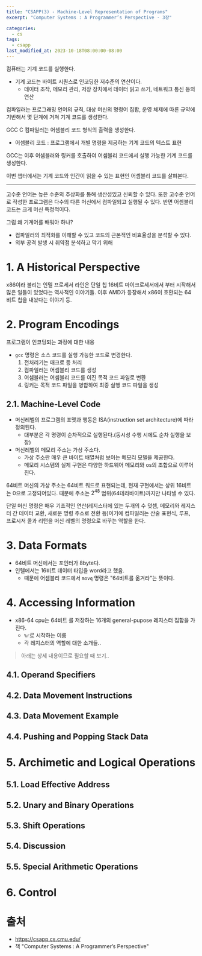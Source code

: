```yaml
---
title: "CSAPP(3) - Machine-Level Representation of Programs"
excerpt: "Computer Systems : A Programmer’s Perspective - 3장"

categories:
  - cs
tags:
  - csapp
last_modified_at: 2023-10-18T08:00:00-08:00
---
```


컴퓨터는 기계 코드를 실행한다.
- 기계 코드는 바이트 시퀀스로 인코딩한 저수준의 연산이다.
  - 데이터 조작, 메모리 관리, 저장 장치에서 데이터 읽고 쓰기, 네트워크 통신 등의 연산

컴파일러는 프로그래밍 언어의 규칙, 대상 머신의 명령어 집합, 운영 체제에 따른 규약에 기반해서 몇 단계에 거쳐 기계 코드를 생성한다.

GCC C 컴파일러는 어셈블리 코드 형식의 출력을 생성한다.
- 어셈블리 코드 : 프로그램에서 개별 명령을 제공하는 기계 코드의 텍스트 표현

GCC는 이후 어셈블러와 링커를 호출하여 어셈블리 코드에서 실행 가능한 기계 코드를 생성한다.

이번 챕터에서는 기계 코드와 인간이 읽을 수 있는 표현인 어셈블리 코드를 살펴본다.

---
고수준 언어는 높은 수준의 추상화를 통해 생산성있고 신뢰할 수 있다. 또한 고수준 언어로 작성한 프로그램은 다수의 다른 머신에서 컴파일되고 실행될 수 있다. 반면 어셈블리 코드는 크게 머신 특정적이다.

그럼 왜 기계어를 배워야 하나?
- 컴파일러의 최적화를 이해할 수 있고 코드의 근본적인 비효율성을 분석할 수 있다.
- 외부 공격 발생 시 취약점 분석하고 막기 위해

# 1. A Historical Perspective
x86이라 불리는 인텔 프로세서 라인은 단일 칩 16비트 마이크로세서에서 부터 시작해서 많은 일들이 있었다는 역사적인 이야기들. 이후 AMD가 등장해서 x86이 호환되는 64비트 칩을 내놨다는 이야기 등.

# 2. Program Encodings

프로그램이 인코딩되는 과정에 대한 내용
- `gcc` 명령은 소스 코드를 실행 가능한 코드로 변경한다.
  1. 전처리기는 매크로 등 처리
  2. 컴파일러는 어셈블리 코드를 생성
  3. 어셈블러는 어셈블리 코드를 이진 목적 코드 파일로 변환
  4. 링커는 목적 코드 파일을 병합하여 최종 실행 코드 파일을 생성

## 2.1. Machine-Level Code
- 머신레벨의 프로그램의 포맷과 행동은 ISA(instruction set architecture)에 따라 정의된다.
  - 대부분은 각 명령이 순차적으로 실행된다.(동시성 수행 시에도 순차 실행을 보장)
- 머신레벨의 메모리 주소는 가상 주소다.
  - 가상 주소란 매우 큰 바이트 배열처럼 보이는 메모리 모델을 제공한다.
  - 메모리 시스템의 실제 구현은 다양한 하드웨어 메모리와 os의 조합으로 이루어진다.

64비트 머신의 가상 주소는 64비트 워드로 표현되는데, 현재 구현에서는 상위 16비트는 0으로 고정되어있다. 때문에 주소는 $2^{48}$ 범위(64테라바이트)까지만 나타낼 수 있다.

단일 머신 명령은 매우 기초적인 연산(레지스터에 있는 두개의 수 덧셈, 메모리와 레지스터 간 데이터 교환, 새로운 명령 주소로 전환 등)이기에 컴파일러는 산술 표현식, 루프, 프로시저 콜과 리턴을 머신 레벨의 명령으로 바꾸는 역할을 한다.

# 3. Data Formats
- 64비트 머신에서는 포인터가 8byte다. 
- 인텔에서는 16비트 데이터 타입을 word라고 했음.
  - 때문에 어셈블리 코드에서 `movq` 명령은 "64비트를 옮겨라"는 뜻이다.

# 4. Accessing Information
- x86-64 cpu는 64비트 를 저장하는 16개의 general-pupose 레지스터 집합을 가진다.
  - `%r`로 시작하는 이름
  - 각 레지스터의 역할에 대한 소개들..

> 아래는 상세 내용이므로 필요할 때 보기..

## 4.1. Operand Specifiers

## 4.2. Data Movement Instructions

## 4.3. Data Movement Example

## 4.4. Pushing and Popping Stack Data

# 5. Archimetic and Logical Operations

## 5.1. Load Effective Address

## 5.2. Unary and Binary Operations

## 5.3. Shift Operations

## 5.4. Discussion

## 5.5. Special Arithmetic Operations

# 6. Control

# 출처
- https://csapp.cs.cmu.edu/   
- 책 "Computer Systems : A Programmer’s Perspective"